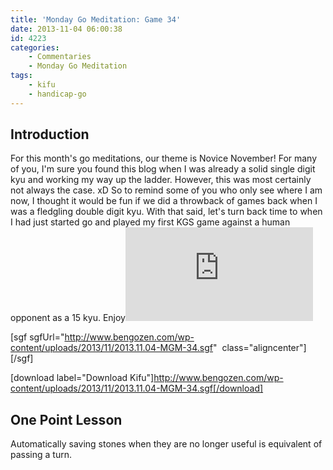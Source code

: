 ```yaml
---
title: 'Monday Go Meditation: Game 34'
date: 2013-11-04 06:00:38
id: 4223
categories:
	- Commentaries
	- Monday Go Meditation
tags:
	- kifu
	- handicap-go
---
```


## Introduction

For this month's go meditations, our theme is Novice November! For many of you, I'm sure you found this blog when I was already a solid single digit kyu and working my way up the ladder. However, this was most certainly not always the case. xD So to remind some of you who only see where I am now, I thought it would be fun if we did a throwback of games back when I was a fledgling double digit kyu. With that said, let's turn back time to when I had just started go and played my first KGS game against a human opponent as a 15 kyu. Enjoy![
](http://www.bengozen.com/wp-content/uploads/2013/11/2013.11.07-MGM-34.sgf)

[sgf sgfUrl="http://www.bengozen.com/wp-content/uploads/2013/11/2013.11.04-MGM-34.sgf"  class="aligncenter"][/sgf]

[download label="Download Kifu"]http://www.bengozen.com/wp-content/uploads/2013/11/2013.11.04-MGM-34.sgf[/download]

## **One Point Lesson**

Automatically saving stones when they are no longer useful is equivalent of passing a turn.